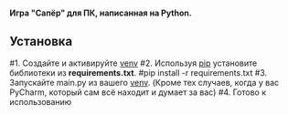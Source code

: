 #### Игра "Сапёр" для ПК, написанная на Python.

## Установка

#1. Создайте и активируйте [venv](https://docs.python.org/3/library/venv.html)
#2. Используя [pip](https://pip.pypa.io/en/stable/) установите библиотеки из **requirements.txt**.
#pip install -r requirements.txt
#3. Запускайте main.py из вашего [venv](https://docs.python.org/3/library/venv.html). (Кроме тех случаев, когда у вас PyCharm, который сам всё находит и думает за вас)
#4. Готово к использованию

